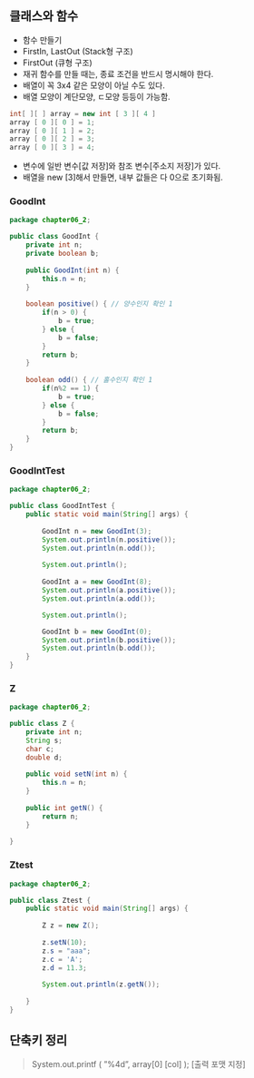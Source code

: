 ## 클래스와 함수

- 함수 만들기
- FirstIn, LastOut (Stack형 구조)
- FirstOut (큐형 구조)
- 재귀 함수를 만들 때는, 종료 조건을 반드시 명시해야 한다.
- 배열이 꼭 3x4 같은 모양이 아닐 수도 있다.
- 배열 모양이 계단모양, ㄷ모양 등등이 가능함.

```java
int[ ][ ] array = new int [ 3 ][ 4 ]
array [ 0 ][ 0 ] = 1;
array [ 0 ][ 1 ] = 2;
array [ 0 ][ 2 ] = 3;
array [ 0 ][ 3 ] = 4;
```

- 변수에 일반 변수[값 저장]와 참조 변수[주소지 저장]가 있다.
- 배열을 new [3]해서 만들면, 내부 값들은 다 0으로 초기화됨.

### GoodInt

```java
package chapter06_2;

public class GoodInt {
	private int n;
	private boolean b;
	
	public GoodInt(int n) {
		this.n = n;
	}
	
	boolean positive() { // 양수인지 확인 1
		if(n > 0) {
			b = true;
		} else {
			b = false;
		}
		return b;
	}
	
	boolean odd() { // 홀수인지 확인 1
		if(n%2 == 1) {
			b = true;
		} else {
			b = false;
		}
		return b;
	}
}
```

### GoodIntTest

```java
package chapter06_2;

public class GoodIntTest {
	public static void main(String[] args) {
		
		GoodInt n = new GoodInt(3);
		System.out.println(n.positive());
		System.out.println(n.odd());
		
		System.out.println();
		
		GoodInt a = new GoodInt(8);
		System.out.println(a.positive());
		System.out.println(a.odd());

		System.out.println();

		GoodInt b = new GoodInt(0);
		System.out.println(b.positive());
		System.out.println(b.odd());
	}
}
```

### Z

```java
package chapter06_2;

public class Z {
	private int n;
	String s;
	char c;
	double d;
	
	public void setN(int n) {
		this.n = n;
	}
	
	public int getN() {
		return n;
	}
	
}
```

### Ztest

```java
package chapter06_2;

public class Ztest {
	public static void main(String[] args) {
		
		Z z = new Z();
		
		z.setN(10);
		z.s = "aaa";
		z.c = 'A';
		z.d = 11.3;
		
		System.out.println(z.getN());
		
	}
}
```

## 단축키 정리

> System.out.printf ( ”%4d”, array[0] [col] );  [출력 포맷 지정]

